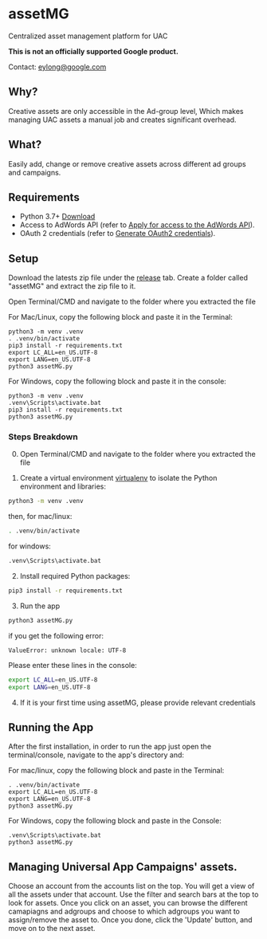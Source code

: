 # assetMG

Centralized asset management platform for UAC

**This is not an officially supported Google product.**

Contact: eylong@google.com

## Why?

Creative assets are only accessible in the Ad-group level, 
Which makes managing UAC assets a manual job and creates significant overhead.

## What?

Easily add, change or remove creative assets across different ad groups and campaigns.


## Requirements

- Python 3.7+ [Download](https://www.python.org/downloads/)
- Access to AdWords API (refer to
  [Apply for access to the AdWords API](https://developers.google.com/adwords/api/docs/guides/signup)).
- OAuth 2 credentials (refer to
  [Generate OAuth2 credentials](https://developers.google.com/adwords/api/docs/guides/authentication#create_a_client_id_and_client_secret)).
  

## Setup

Download the latests zip file under the [release](https://github.com/google/assetMG/releases) tab.
Create a folder called "assetMG" and extract the zip file to it.

Open Terminal/CMD and navigate to the folder where you extracted the file

For Mac/Linux, copy the following block and paste it in the Terminal:

```
python3 -m venv .venv
. .venv/bin/activate
pip3 install -r requirements.txt
export LC_ALL=en_US.UTF-8
export LANG=en_US.UTF-8
python3 assetMG.py
```

For Windows, copy the following block and paste it in the console:

```
python3 -m venv .venv
.venv\Scripts\activate.bat
pip3 install -r requirements.txt
python3 assetMG.py
```

### Steps Breakdown

0. Open Terminal/CMD and navigate to the folder where you extracted the file

1. Create a virtual environment
[virtualenv](https://virtualenv.pypa.io/en/latest/) to isolate the Python
environment and libraries:

  ```bash
  python3 -m venv .venv
  ```
  then, for mac/linux:
  ```bash
  . .venv/bin/activate
  ```  
  for windows:
  ```bash
  .venv\Scripts\activate.bat
  ```  

2. Install required Python packages:

  ```bash
  pip3 install -r requirements.txt
  ```

3. Run the app
  ```bash
  python3 assetMG.py
  ```
  
  if you get the following error:
  ```
  ValueError: unknown locale: UTF-8
  ```
  Please enter these lines in the console:
  ```bash
  export LC_ALL=en_US.UTF-8
  export LANG=en_US.UTF-8
  ```
  
4. If it is your first time using assetMG, please provide relevant credentials

## Running the App

After the first installation, in order to run the app just open the terminal/console, navigate to the app's directory and:

For mac/linux, copy the following block and paste in the Terminal:

```
. .venv/bin/activate
export LC_ALL=en_US.UTF-8
export LANG=en_US.UTF-8
python3 assetMG.py
```

For Windows, copy the following block and paste in the Console:

```
.venv\Scripts\activate.bat
python3 assetMG.py
```

## Managing Universal App Campaigns' assets.

Choose an account from the accounts list on the top.
You will get a view of all the assets under that account.
Use the filter and search bars at the top to look for assets.
Once you click on an asset, you can browse the different camapiagns and adgroups and choose
to which adgroups you want to assign/remove the asset to.
Once you done, click the 'Update' button, and move on to the next asset.


